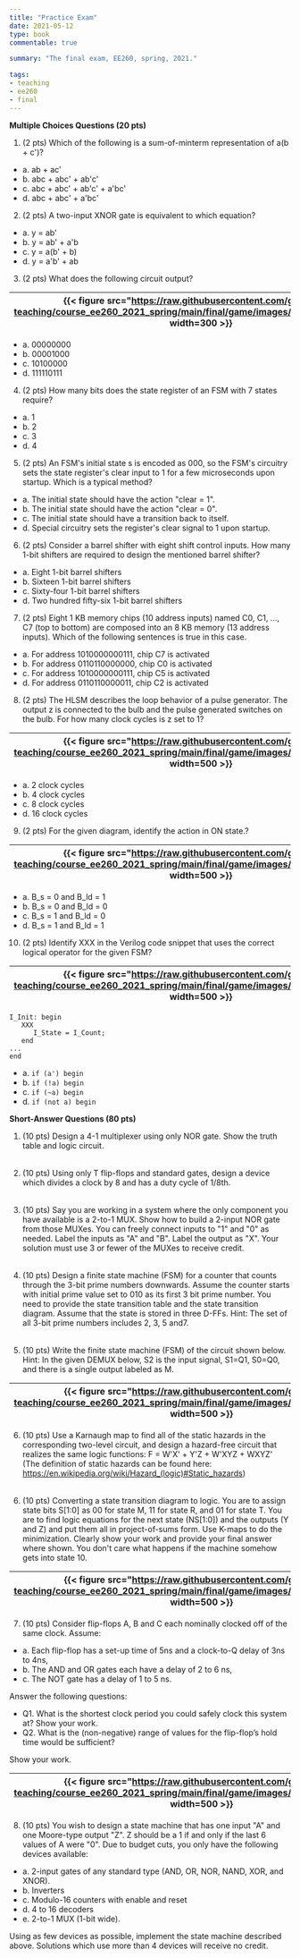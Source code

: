 ```yaml
---
title: "Practice Exam"
date: 2021-05-12
type: book
commentable: true

summary: "The final exam, EE260, spring, 2021."

tags:
- teaching
- ee260
- final
---
```


**Multiple Choices Questions (20 pts)**

1) (2 pts) Which of the following is a sum-of-minterm representation of a(b + c')?
 - a. ab + ac'
 - b. abc + abc' + ab'c'
 - c. abc + abc' + ab'c' + a'bc'
 - d. abc + abc' + a'bc'


2) (2 pts) A two-input XNOR gate is equivalent to which equation?
 - a. y = ab'
 - b. y = ab' + a'b
 - c. y = a(b' + b)
 - d. y = a'b' + ab

3) (2 pts) What does the following circuit output?

| {{< figure src="https://raw.githubusercontent.com/gustybear-teaching/course_ee260_2021_spring/main/final/game/images/multi_problem_3.png" width=300 >}} |
| -- |

 - a. 00000000
 - b. 00001000
 - c. 10100000
 - d. 111110111

4) (2 pts) How many bits does the state register of an FSM with 7 states require?
 - a. 1
 - b. 2
 - c. 3
 - d. 4

5) (2 pts) An FSM's initial state s is encoded as 000, so the FSM's circuitry sets the state register's clear input to 1 for a few microseconds upon startup. Which is a typical method?
 - a. The initial state should have the action "clear = 1".
 - b. The initial state should have the action "clear = 0".
 - c. The initial state should have a transition back to itself.
 - d. Special circuitry sets the register's clear signal to 1 upon startup.

6) (2 pts) Consider a barrel shifter with eight shift control inputs. How many 1-bit shifters are required to design the mentioned barrel shifter?

 - a. Eight 1-bit barrel shifters
 - b. Sixteen 1-bit barrel shifters
 - c. Sixty-four 1-bit barrel shifters
 - d. Two hundred fifty-six 1-bit barrel shifters

7) (2 pts) Eight 1 KB memory chips (10 address inputs) named C0, C1, ..., C7 (top to bottom) are composed into an 8 KB memory (13 address inputs). Which of the following sentences is true in this case.

 - a. For address 1010000000111, chip C7 is activated
 - b. For address 0110110000000, chip C0 is activated
 - c. For address 1010000000111, chip C5 is activated
 - d. For address 0110110000011, chip C2 is activated

8) (2 pts) The HLSM describes the loop behavior of a pulse generator. The output z is connected to the bulb and the pulse generated switches on the bulb. For how many clock cycles is z set to 1?

| {{< figure src="https://raw.githubusercontent.com/gustybear-teaching/course_ee260_2021_spring/main/final/game/images/multi_problem_8.png" width=500 >}} |
| -- |

 - a. 2 clock cycles
 - b. 4 clock cycles
 - c. 8 clock cycles
 - d. 16 clock cycles

9) (2 pts) For the given diagram, identify the action in ON state.?

| {{< figure src="https://raw.githubusercontent.com/gustybear-teaching/course_ee260_2021_spring/main/final/game/images/multi_problem_9.png" width=500 >}} |
| -- |

 - a. B_s = 0 and B_ld = 1
 - b. B_s = 0 and B_ld = 0
 - c. B_s = 1 and B_ld = 0
 - d. B_s = 1 and B_ld = 1

10) (2 pts) Identify XXX in the Verilog code snippet that uses the correct logical operator for the given FSM?

| {{< figure src="https://raw.githubusercontent.com/gustybear-teaching/course_ee260_2021_spring/main/final/game/images/multi_problem_7.png" width=500 >}} |
| -- |

```
I_Init: begin
   XXX
      I_State = I_Count;
   end
...
end

```

 - a. ``` if (a') begin ```
 - b. ``` if (!a) begin ```
 - c. ``` if (~a) begin ```
 - d. ``` if (not a) begin ```

**Short-Answer Questions (80 pts)**

1) (10 pts) Design a 4-1 multiplexer using only NOR gate. Show the truth table and logic circuit.

 |  |
 |--|

2) (10 pts) Using only T flip-flops and standard gates, design a device which divides a clock by 8 and has a duty cycle of 1/8th.

 |  |
 |--|

3) (10 pts) Say you are working in a system where the only component you have available is a 2-to-1 MUX. Show how to build a 2-input NOR gate from those MUXes. You can freely connect inputs to "1" and "0" as needed. Label the inputs as "A" and "B". Label the output as "X". Your solution must use 3 or fewer of the MUXes to receive credit.

 |  |
 |--|

4) (10 pts) Design a finite state machine (FSM) for a counter that counts through the 3-bit prime numbers downwards. Assume the counter starts with initial prime value set to 010 as its first 3 bit prime number. You need to provide the state transition table and the state transition diagram. Assume that the state is stored in three D-FFs. Hint: The set of all 3-bit prime numbers includes 2, 3, 5 and7.

 |  |
 |--|

5) (10 pts) Write the finite state machine (FSM) of the circuit shown below. Hint: In the given DEMUX below, S2 is the input signal, S1=Q1, S0=Q0, and there is a single output labeled as M. 

| {{< figure src="https://raw.githubusercontent.com/gustybear-teaching/course_ee260_2021_spring/main/final/game/images/short_problem_5.png" width=500 >}} |
 |--|

6) (10 pts) Use a Karnaugh map to find all of the static hazards in the corresponding two-level circuit, and design a hazard-free circuit that realizes the same logic functions: F = W'X' + Y'Z + W'XYZ + WXYZ'
 (The definition of static hazards can be found here: https://en.wikipedia.org/wiki/Hazard_(logic)#Static_hazards)

 |  |
 |--|

6) (10 pts) Converting a state transition diagram to logic. You are to assign state bits S[1:0] as 00 for state M, 11 for state R, and 01 for state T. You are to find logic equations for the next state (NS[1:0]) and the outputs (Y and Z) and put them all in project-of-sums form. Use K-maps to do the minimization. Clearly show your work and provide your final answer where shown. You don't care what happens if the machine somehow gets into state 10. 

| {{< figure src="https://raw.githubusercontent.com/gustybear-teaching/course_ee260_2021_spring/main/final/game/images/short_problem_7.png" width=500 >}} |
| -- |

7) (10 pts) Consider flip-flops A, B and C each nominally clocked off of the same clock. Assume:
 - a. Each flip-flop has a set-up time of 5ns and a clock-to-Q delay of 3ns to 4ns, 
 - b. The AND and OR gates each have a delay of 2 to 6 ns,
 - c. The NOT gate has a delay of 1 to 5 ns.

Answer the following questions: 
 - Q1. What is the shortest clock period you could safely clock this system at? Show your work. 
 - Q2. What is the (non-negative) range of values for the flip-flop’s hold time would be sufficient? 

Show your work. 


| {{< figure src="https://raw.githubusercontent.com/gustybear-teaching/course_ee260_2021_spring/main/final/game/images/short_problem_8.png" width=500 >}} |
| -- |

8) (10 pts) You wish to design a state machine that has one input "A" and one Moore-type output "Z". Z should be a 1 if and only if the last 6 values of A were "0". Due to budget cuts, you only have the following devices available: 
 - a. 2-input gates of any standard type (AND, OR, NOR, NAND, XOR, and XNOR). 
 - b. Inverters
 - c. Modulo-16 counters with enable and reset
 - d. 4 to 16 decoders 
 - e. 2-to-1 MUX (1-bit wide). 

Using as few devices as possible, implement the state machine described above. Solutions which use more than 4 devices will receive no credit.
